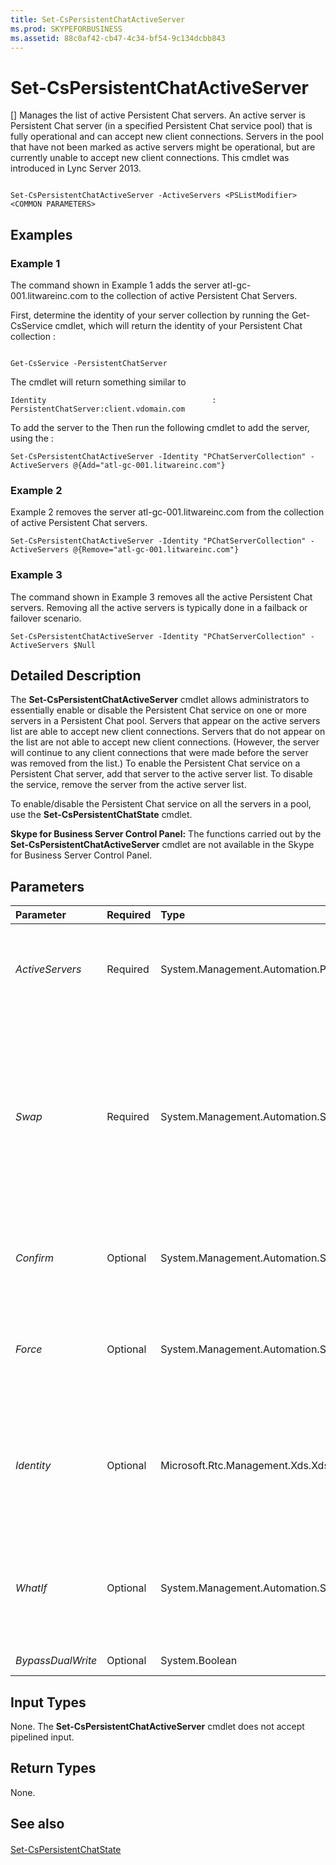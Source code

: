 ```yaml
---
title: Set-CsPersistentChatActiveServer
ms.prod: SKYPEFORBUSINESS
ms.assetid: 88c0af42-cb47-4c34-bf54-9c134dcbb843
---
```



# Set-CsPersistentChatActiveServer
[]
Manages the list of active Persistent Chat servers. An active server is Persistent Chat server (in a specified Persistent Chat service pool) that is fully operational and can accept new client connections. Servers in the pool that have not been marked as active servers might be operational, but are currently unable to accept new client connections. This cmdlet was introduced in Lync Server 2013.
  
    
    


```

Set-CsPersistentChatActiveServer -ActiveServers <PSListModifier> <COMMON PARAMETERS>

```


## Examples
<a name="Examples"> </a>


### Example 1

The command shown in Example 1 adds the server atl-gc-001.litwareinc.com to the collection of active Persistent Chat Servers.
  
    
    
First, determine the identity of your server collection by running the Get-CsService cmdlet, which will return the identity of your Persistent Chat collection :
  
    
    



```

Get-CsService -PersistentChatServer
```

The cmdlet will return something similar to
  
    
    



```
Identity                                     : PersistentChatServer:client.vdomain.com
```

To add the server to the Then run the following cmdlet to add the server, using the :
  
    
    



```
Set-CsPersistentChatActiveServer -Identity "PChatServerCollection" -ActiveServers @{Add="atl-gc-001.litwareinc.com"}
```


### Example 2

Example 2 removes the server atl-gc-001.litwareinc.com from the collection of active Persistent Chat servers.
  
    
    

```
Set-CsPersistentChatActiveServer -Identity "PChatServerCollection" -ActiveServers @{Remove="atl-gc-001.litwareinc.com"}
```


### Example 3

The command shown in Example 3 removes all the active Persistent Chat servers. Removing all the active servers is typically done in a failback or failover scenario.
  
    
    

```
Set-CsPersistentChatActiveServer -Identity "PChatServerCollection" -ActiveServers $Null
```


## Detailed Description
<a name="DetailedDescription"> </a>

The **Set-CsPersistentChatActiveServer** cmdlet allows administrators to essentially enable or disable the Persistent Chat service on one or more servers in a Persistent Chat pool. Servers that appear on the active servers list are able to accept new client connections. Servers that do not appear on the list are not able to accept new client connections. (However, the server will continue to any client connections that were made before the server was removed from the list.) To enable the Persistent Chat service on a Persistent Chat server, add that server to the active server list. To disable the service, remove the server from the active server list.
  
    
    
To enable/disable the Persistent Chat service on all the servers in a pool, use the **Set-CsPersistentChatState** cmdlet.
  
    
    
 **Skype for Business Server Control Panel:** The functions carried out by the **Set-CsPersistentChatActiveServer** cmdlet are not available in the Skype for Business Server Control Panel.
  
    
    

## Parameters
<a name="DetailedDescription"> </a>



|**Parameter**|**Required**|**Type**|**Description**|
|:-----|:-----|:-----|:-----|
| _ActiveServers_ <br/> |Required  <br/> |System.Management.Automation.PSListModifier  <br/> |Collection of fully-qualified domain names representing the active Persistent Chat servers.  <br/> |
| _Swap_ <br/> |Required  <br/> |System.Management.Automation.SwitchParameter  <br/> |When specified, swaps the active state for all the Persistent Chat servers in the specified pool: active servers will be marked as inactive, and inactive servers will be marked as active.  <br/> |
| _Confirm_ <br/> |Optional  <br/> |System.Management.Automation.SwitchParameter  <br/> |Prompts you for confirmation before executing the command.  <br/> |
| _Force_ <br/> |Optional  <br/> |System.Management.Automation.SwitchParameter  <br/> |Suppresses the display of any non-fatal error message that might arise when running the command.  <br/> |
| _Identity_ <br/> |Optional  <br/> |Microsoft.Rtc.Management.Xds.XdsGlobalRelativeIdentity  <br/> |Unique Identity for the collection of active servers. Note that you can only have a single collection of Persistent Chat servers.  <br/> |
| _WhatIf_ <br/> |Optional  <br/> |System.Management.Automation.SwitchParameter  <br/> |Describes what would happen if you executed the command without actually executing the command.  <br/> |
| _BypassDualWrite_ <br/> |Optional  <br/> |System.Boolean  <br/> |PARAMVALUE: $true | $false  <br/> |
   

## Input Types
<a name="InputTypes"> </a>

None. The **Set-CsPersistentChatActiveServer** cmdlet does not accept pipelined input.
  
    
    

## Return Types
<a name="ReturnTypes"> </a>

None.
  
    
    

## See also
<a name="ReturnTypes"> </a>


#### 


  
    
    
 [Set-CsPersistentChatState](set-cspersistentchatstate.md)
